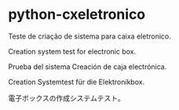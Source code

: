 # python-cxeletronico

Teste de criação de sistema para caixa eletronico.

Creation system test for electronic box.

Prueba del sistema Creación de caja electrónica.

Creation Systemtest für die Elektronikbox.

電子ボックスの作成システムテスト。
